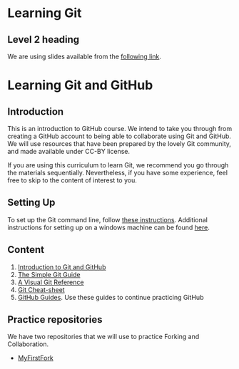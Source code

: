# Learning Git

## Level 2 heading

We are using slides available from the [following link](https://docs.google.com/presentation/d/1NVHLHiL-tw-3e5KYFY-N_ISjWgGHIs45eAypEUep_hU/edit#slide=id.g4608f69631_0_204).



# Learning Git and GitHub


## Introduction
This is an introduction to GitHub course. We intend to take you through from creating a GitHub account to being able to collaborate using Git and GitHub. We will use resources that have been prepared by the lovely Git community, and made available under CC-BY license.

If you are using this curriculum to learn Git, we recommend you go through the materials sequentially. Nevertheless, if you have some experience, feel free to skip to the content of interest to you.

## Setting Up
To set up the Git command line, follow [these instructions](https://help.github.com/articles/set-up-git/). Additional instructions for setting up on a windows machine can be found [here](https://www.pluralsight.com/guides/using-git-and-github-on-windows).

## Content
1. [Introduction to Git and GitHub](https://docs.google.com/presentation/d/1NVHLHiL-tw-3e5KYFY-N_ISjWgGHIs45eAypEUep_hU/edit?usp=sharing)
2. [The Simple Git Guide](http://rogerdudler.github.io/git-guide/)
3. [A Visual Git Reference](http://marklodato.github.io/visual-git-guide/index-en.html)
4. [Git Cheat-sheet](https://services.github.com/on-demand/downloads/github-git-cheat-sheet.pdf)
5. [GitHub Guides](https://guides.github.com/). Use these guides to continue practicing GitHub

## Practice repositories
We have two repositories that we will use to practice Forking and Collaboration.
- [MyFirstFork](https://github.com/BioinfoNet/MyFirstFork)






